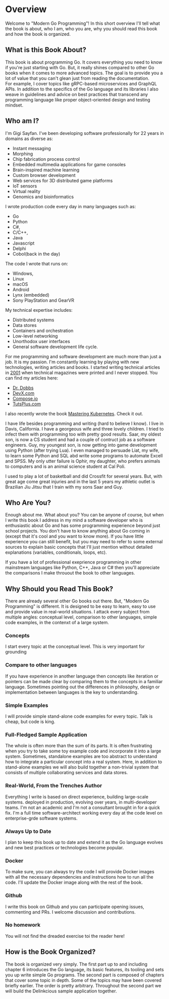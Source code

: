 # Overview

Welcome to "Modern Go Programming"! In this short overview I'll tell what the book is about, 
who I am, who you are, why you should read this book and how the book is organized.

## What is this Book About?

This book is about programming Go. It covers everything you need to know if you're just starting 
with Go. But, it really shines compared to other Go books when it comes to more advanced topics.
The goal is to provide you a lot of value that you can't glean just from reading the documentation.  
For example, I cover topics like gRPC-based microservices and GraphQL APIs. In addition to the 
specifics of the Go language and its libraries I also weave in guidelines and advice on best 
practices that transcend any programming language like proper object-oriented design and testing
mindset. 

## Who am I?

I'm Gigi Sayfan. I've been developing software professionally for 22 years in domains as diverse as:
- Instant messaging
- Morphing
- Chip fabrication process control
- Embedded multimedia applications for game consoles
- Brain-inspired machine learning
- Custom browser development
- Web services for 3D distributed game platforms
- IoT sensors
- Virtual reality
- Genomics and bioinformatics

I wrote production code every day in many languages such as: 

- Go
- Python
- C#, 
- C/C++,
- Java
- Javascript
- Delphi
- Cobol(back in the day)

The code I wrote that runs on:
- Windows, 
- Linux
- macOS
- Android
- Lynx (embedded)
- Sony PlayStation and GearVR

My technical expertise includes:  
- Distributed systems
- Data stores
- Containers and orchestration
- Low-level networking
- Unorthodox user interfaces
- General software development life cycle.

For me programming and software development are much more than just a job. It is my passion. I'm 
constantly learning by playing with new technologies, writing articles and books. I started writing
technical articles in [2001](http://www.drdobbs.com/a-quick-test-window-for-com/184416298) when 
technical magazines were printed and I never stopped. You can find my articles here:

- [Dr. Dobbs](http://www.drdobbs.com/sitesearch?queryText=gigi+sayfan&type=site)
- [DevX.com](https://www.google.com/search?q=gigi+sayfan+site%3Adevx.com)
- [Compose.io](https://www.compose.com/articles/search/?s=gigi%20sayfan)
- [TutsPlus.com](https://tutsplus.com/authors/gigi-sayfan) 

I also recently wrote the book [Mastering Kubernetes](https://www.amazon.com/Mastering-Kubernetes-container-deployment-management/dp/1786461005). Check it out. 


I have life besides programming and writing (hard to believe I know). I live in Davis, California. I
have a georgeous wife and three lovely children. I tried to infect them with programming too with pretty good results. Saar, my oldest son, is now a CS student and had a couple of contruct job as a software engineers. Guy, my youngest son, is now getting into game development using Python (after trying Lua). I even managed to persuade Liat, my wife, to learn some Python and SQL abd write some programs to automate Excell and SPSS. My only utter failure is Ophir, my daughter, who prefers animals to computers and is an animal science student at Cal Poli. 

I used to play a lot of basketball and did Crossfit for several years. But, with great age come 
great injuries and in the last 5 years my athletic outlet is Brazilian Jiu Jitsu that I train with 
my sons Saar and Guy.

## Who Are You?

Enough about me. What about you? You can be anyone of course, but when I write this book I address 
in my mind a software developer who is enthusiastic about Go and has some programming experience 
beyond just school projects. You don't have to know anything about Go coming in (except that it's cool and you want to know more). If you have little experience you can still benefit, but you may need to refer to some external sources to explain basic concepts that I'll just mention without detailed explanations (variables, conditionals, loops, etc).

If you have a lot of professional exeprience programming in other mainstream languages like Python, 
C++, Java or C# then you'll appreciate the comparisons I make throuout the book to other languages.  

## Why Should you Read This Book?

There are already several other Go books out there. But, "Modern Go Programming" is different. It
is designed to be easy to learn, easy to use and provide value in real-world situations. I attack 
every subject from multiple angles: conceptual level, comparison to other languages, simple code
examples, in the contenxt of a large system. 

### Concepts

I start every topic at the conceptual level. This is very important for grounding

### Compare to other languages

If you have experience in another language then concepts like iteration or pointers can be made 
clear by comparing them to the concepts in a familiar language. Sometimes pointing out the 
differences in philosophy, design or implementation between languages is the key to understanding.

### Simple Examples

I will provide simple stand-alone code examples for every topic. Talk is cheap, but code is king.

### Full-Fledged Sample Application

The whole is often more than the sum of its parts. It is often frustrating when you try to take some
toy example code and incorporate it into a large system. Sometimes, standalone examples are too 
abstract to understand how to integrate a particular concept into a real system. Here, in addition
to stand-alone examples we will also build together a non-trivial system that consists of multiple
collaborating services and data stores. 

### Real-World, From the Trenches Author

Everything I write is based on direct experience, building large-scale systems. deployed in 
production, evolving over years, in multi-developer teams. I'm not an academic and I'm not a 
consultant brought in for a quick fix. I'm a full time software-architect working every day at the 
code level on enterprise-grde software systems.   

### Always Up to Date

I plan to keep this book up to date and extend it as the Go language evolves and new best practices 
or technologies become popular.

### Docker

To make sure, you can always try the code I will provide Docker images with all the necessary 
dependencies and instructions how to run all the code. I'll update the Docker image along with the
rest of the book.

### Github

I write this book on Github and you can participate opening issues, commenting and PRs. I welcome
discussion and contributions.

### No homework

You will not find the dreaded exercise toi the reader here! 

## How is the Book Organized?

The book is organized very simply. The first part up to and including chapter 6 introduces the Go 
language, its basic features, its tooling and sets you up write simple Go programs. The second part
is composed of chapters that cover some topic in depth. Some of the topics may have been covered 
briefly earlier. The order is pretty arbitrary. Throughout the second part we will build the Delinkcious sample application together. 

